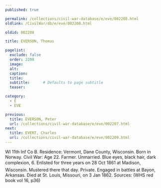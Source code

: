 ```yaml
---
published: true

permalink: /collections/civil-war-database/e/eve/002208.html
oldlink: /CivilWar/db/e/eve/002208.html

oldid: 002208

title: EVERSON, Thomas

pagelist:
  exclude: false
  order: 2208
  image: 
  alt:
  caption:
  title:
  subtitle:      # Defaults to page subtitle
  teaser:

category: 
  - E 
  - EVE

previous:
  title: EVERSON, Peter
  url: /collections/civil-war-database/e/eve/002207.html  
next:
  title: EVERT, Charles
  url: /collections/civil-war-database/e/eve/002209.html   
---
```

WI 11th Inf Co B. Residence: Vermont, Dane County, Wisconsin. Born in Norway. Civil War: Age 22. Farmer. Unmarried. Blue eyes, black hair, dark complexion, 6&#146;. Enlisted for three years on 28 Oct 1861 at Madison, Wisconsin. Mustered there that day. Private. Engaged in battles at Bayon, Arkansas. Died at St. Louis, Missouri, on 3 Jan 1862. Sources: (WHS red book vol 16, p36)